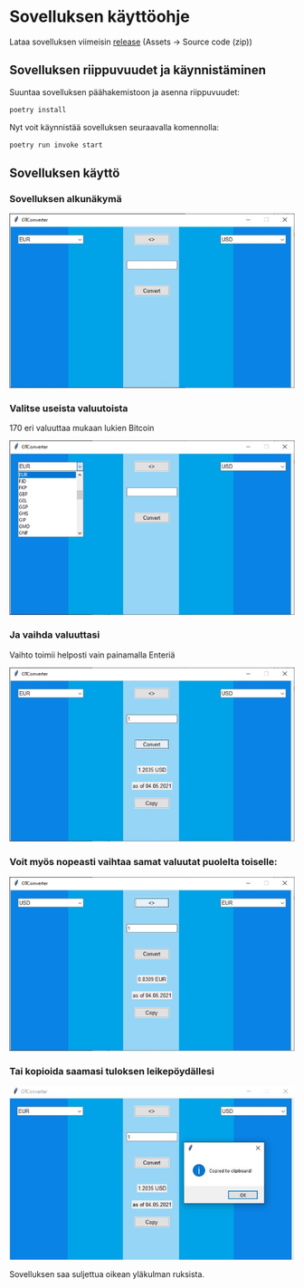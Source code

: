 # Sovelluksen käyttöohje

Lataa sovelluksen viimeisin [release](https://github.com/Sanexi/ot-harjoitustyo/releases) (Assets -> Source code (zip))

## Sovelluksen riippuvuudet ja käynnistäminen

Suuntaa sovelluksen päähakemistoon ja asenna riippuvuudet:
```bash
poetry install
```

Nyt voit käynnistää sovelluksen seuraavalla komennolla:
```bash
poetry run invoke start
```

## Sovelluksen käyttö

### Sovelluksen alkunäkymä

![start](images/converter-start.jpg)



### Valitse useista valuutoista
170 eri valuuttaa mukaan lukien Bitcoin

![choose](images/converter-choose.jpg)



### Ja vaihda valuuttasi
Vaihto toimii helposti vain painamalla Enteriä

![convert](images/converter-convert.jpg)



### Voit myös nopeasti vaihtaa samat valuutat puolelta toiselle:

![swap](images/converter-swap.jpg)



### Tai kopioida saamasi tuloksen leikepöydällesi

![copy](images/converter-copy.JPG)


Sovelluksen saa suljettua oikean yläkulman ruksista.
